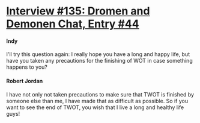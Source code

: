 # [Interview #135: Dromen and Demonen Chat, Entry #44](https://www.theoryland.com/intvmain.php?i=135#44)

#### Indy

I'll try this question again: I really hope you have a long and happy life, but have you taken any precautions for the finishing of WOT in case something happens to you?

#### Robert Jordan

I have not only not taken precautions to make sure that TWOT is finished by someone else than me, I have made that as difficult as possible. So if you want to see the end of TWOT, you wish that I live a long and healthy life guys!

